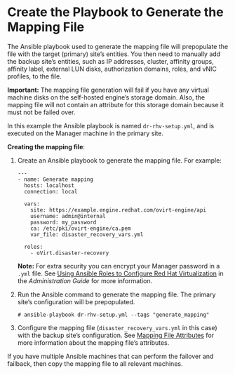 # Create the Playbook to Generate the Mapping File

The Ansible playbook used to generate the mapping file will prepopulate the file with the target (primary) site’s entities. You then need to manually add the backup site’s entities, such as IP addresses, cluster, affinity groups, affinity label, external LUN disks, authorization domains, roles, and vNIC profiles, to the file.

**Important:** The mapping file generation will fail if you have any virtual machine disks on the self-hosted engine’s storage domain. Also, the mapping file will not contain an attribute for this storage domain because it must not be failed over.

In this example the Ansible playbook is named `dr-rhv-setup.yml`, and is executed on the Manager machine in the primary site.

**Creating the mapping file**:

1. Create an Ansible playbook to generate the mapping file. For example:

   ```
   ---
   - name: Generate mapping
     hosts: localhost
     connection: local

     vars:
       site: https://example.engine.redhat.com/ovirt-engine/api
       username: admin@internal
       password: my_password
       ca: /etc/pki/ovirt-engine/ca.pem
       var_file: disaster_recovery_vars.yml

     roles:
       - oVirt.disaster-recovery
   ```

   **Note:** For extra security you can encrypt your Manager password in a `.yml` file. See [Using Ansible Roles to Configure Red Hat Virtualization](https://access.redhat.com/documentation/en-us/red_hat_virtualization/4.2/html-single/administration_guide/index) in the *Administration Guide* for more information.

2. Run the Ansible command to generate the mapping file. The primary site’s configuration will be prepopulated.

   ```
   # ansible-playbook dr-rhv-setup.yml --tags "generate_mapping"
   ```

3. Configure the mapping file (`disaster_recovery_vars.yml` in this case) with the backup site’s configuration. See [Mapping File Attributes](../mapping_file_attributes) for more information about the mapping file’s attributes.

If you have multiple Ansible machines that can perform the failover and failback, then copy the mapping file to all relevant machines.

